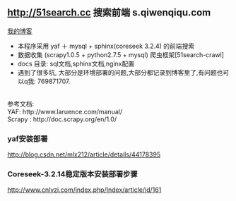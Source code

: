 ## http://51search.cc 搜索前端 s.qiwenqiqu.com

[我的博客](http://xiuran.me "风与叶子")

* 本程序采用 yaf ＋ mysql + sphinx(coreseek 3.2.4) 的前端搜索
* 数据收集 (scrapy1.0.5 + python2.7.5 + mysql) 爬虫框架[51search-crawl] 
* docs 目录: sql文档,sphinx文档,nginx配置
* 遇到了很多坑, 大部分是环境部署的问题,大部分都记录到博客里了,有问题也可以q我: 769871707.

<br/>
参考文档:<br/>
YAF: http://www.laruence.com/manual/ <br/>
Scrapy : http://doc.scrapy.org/en/1.0/

### yaf安装部署
http://blog.csdn.net/mlx212/article/details/44178395

### Coreseek-3.2.14稳定版本安装部署步骤 
http://www.cnlvzi.com/index.php/Index/article/id/161
